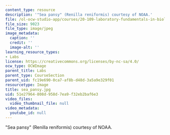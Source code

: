 ```yaml
---
content_type: resource
description: '"Sea pansy" (Renilla reniformis) courtesy of NOAA.'
file: /ol-ocw-studio-app/courses/20-109-laboratory-fundamentals-in-biological-engineering-fall-2007/51e27964808d958d7ea9f32eb2baf6e3_sea_pansy.jpg
file_size: 9023
file_type: image/jpeg
image_metadata:
  caption: ''
  credit: ''
  image-alt: ''
learning_resource_types:
- Labs
license: https://creativecommons.org/licenses/by-nc-sa/4.0/
ocw_type: OCWImage
parent_title: Labs
parent_type: CourseSection
parent_uid: fc19e690-0ca7-af8b-d48d-3a5a9e329f01
resourcetype: Image
title: sea_pansy.jpg
uid: 51e27964-808d-958d-7ea9-f32eb2baf6e3
video_files:
  video_thumbnail_file: null
video_metadata:
  youtube_id: null
---
```

"Sea pansy" (Renilla reniformis) courtesy of NOAA.